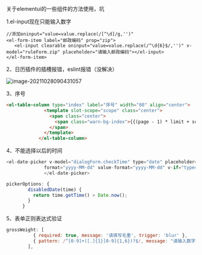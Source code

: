 关于elementui的一些组件的方法使用，坑

1.el-input现在只能输入数字

```vue
//添加oninput="value=value.replace(/[^\d]/g,'')"
<el-form-item label="邮政编码" prop="zip">
   <el-input clearable oninput="value=value.replace(/^\d{6}$/,'')" v-model="ruleForm.zip" placeholder="请输入邮政编码"></el-input>
</el-form-item>
```

2、日历插件的插槽报错，eslint报错（没解决）

![image-20211028090431057](E:\ljy\资料\img\image-20211028090431057.png)

3、序号

```html
<el-table-column type="index" label="序号" width="80" align="center">
              <template slot-scope="scope" class="center">
                <span class="center">
                  <span class="warn-bg-index">{{(page - 1) * limit + scope.$index + 1}}</span>
                </span>
              </template>
            </el-table-column>
```

4、不能选择以后的时间

```js
<el-date-picker v-model="dialogForm.checkTime" type="date" placeholder="选择校核时间"
              format="yyyy-MM-dd" value-format="yyyy-MM-dd" v-if="type=='edit'" :picker-options="pickerOptions">
              </el-date-picker>

pickerOptions: {
        disabledDate(time) {
          return time.getTime() > Date.now(); 
        }
      }
```

5、表单正则表达式验证

```js
grossWeight: [
          { required: true, message: '请填写毛重', trigger: 'blur' },
          { pattern: /^[0-9]+([.]{1}[0-9]{1,6})?$/, message: "请输入数字或者小数，例如：10,10.23", trigger: "blur", },
        ],
```

